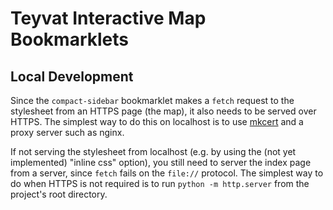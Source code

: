 # Teyvat Interactive Map Bookmarklets

## Local Development
Since the `compact-sidebar` bookmarklet makes a `fetch` request to the stylesheet from an HTTPS
page (the map), it also needs to be served over HTTPS. The simplest way to do this on localhost is
to use [mkcert](https://github.com/FiloSottile/mkcert) and a proxy server such as nginx.

If not serving the stylesheet from localhost (e.g. by using the (not yet implemented) "inline css"
option), you still need to server the index page from a server, since `fetch` fails on the
`file://` protocol. The simplest way to do when HTTPS is not required is to run
`python -m http.server` from the project's root directory.

